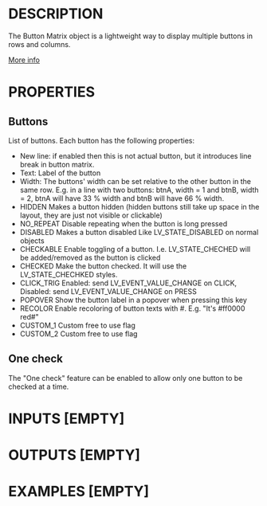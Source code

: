 # DESCRIPTION

The Button Matrix object is a lightweight way to display multiple buttons in rows and columns.

[More info](https://docs.lvgl.io/8.3/widgets/core/btnmatrix.html)

# PROPERTIES

## Buttons

List of buttons. Each button has the following properties:

-   New line: if enabled then this is not actual button, but it introduces line break in button matrix.
-   Text: Label of the button
-   Width: The buttons' width can be set relative to the other button in the same row. E.g. in a line with two buttons: btnA, width = 1 and btnB, width = 2, btnA will have 33 % width and btnB will have 66 % width.
-   HIDDEN Makes a button hidden (hidden buttons still take up space in the layout, they are just not visible or clickable)
-   NO_REPEAT Disable repeating when the button is long pressed
-   DISABLED Makes a button disabled Like LV_STATE_DISABLED on normal objects
-   CHECKABLE Enable toggling of a button. I.e. LV_STATE_CHECHED will be added/removed as the button is clicked
-   CHECKED Make the button checked. It will use the LV_STATE_CHECHKED styles.
-   CLICK_TRIG Enabled: send LV_EVENT_VALUE_CHANGE on CLICK, Disabled: send LV_EVENT_VALUE_CHANGE on PRESS
-   POPOVER Show the button label in a popover when pressing this key
-   RECOLOR Enable recoloring of button texts with #. E.g. "It's #ff0000 red#"
-   CUSTOM_1 Custom free to use flag
-   CUSTOM_2 Custom free to use flag

## One check

The "One check" feature can be enabled to allow only one button to be checked at a time.

# INPUTS [EMPTY]

# OUTPUTS [EMPTY]

# EXAMPLES [EMPTY]
